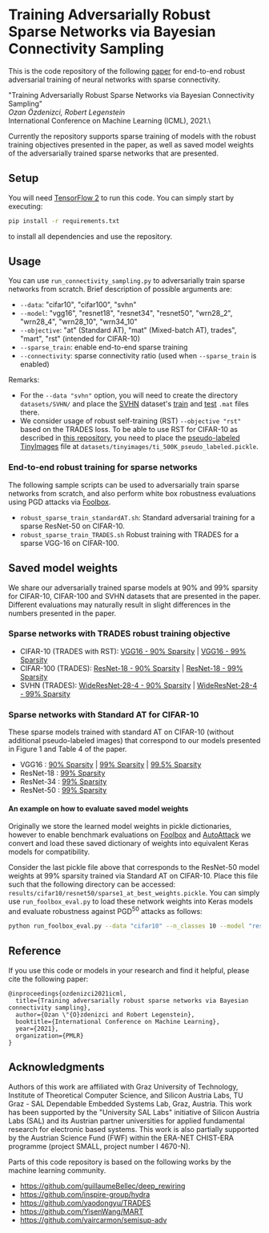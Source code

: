 # Training Adversarially Robust Sparse Networks via Bayesian Connectivity Sampling

This is the code repository of the following [paper](http://proceedings.mlr.press/v139/ozdenizci21a/ozdenizci21a.pdf) for end-to-end robust adversarial training of neural networks with sparse connectivity.
 
"Training Adversarially Robust Sparse Networks via Bayesian Connectivity Sampling"\
<em>Ozan Özdenizci, Robert Legenstein</em>\
International Conference on Machine Learning (ICML), 2021.\

Currently the repository supports sparse training of models with the robust training objectives presented in the paper, as well as saved model weights of the adversarially trained sparse networks that are presented.

## Setup

You will need [TensorFlow 2](https://www.tensorflow.org/install) to run this code. You can simply start by executing:
```bash
pip install -r requirements.txt
```
to install all dependencies and use the repository.

## Usage

You can use `run_connectivity_sampling.py` to adversarially train sparse networks from scratch. Brief description of possible arguments are:

- `--data`: "cifar10", "cifar100", "svhn"
- `--model`: "vgg16", "resnet18", "resnet34", "resnet50", "wrn28_2", "wrn28_4", "wrn28_10", "wrn34_10"
- `--objective`: "at" (Standard AT), "mat" (Mixed-batch AT), trades", "mart", "rst" (intended for CIFAR-10)
- `--sparse_train`: enable end-to-end sparse training
- `--connectivity`: sparse connectivity ratio (used when `--sparse_train` is enabled)

Remarks:
* For the `--data "svhn"` option, you will need to create the directory `datasets/SVHN/` and place the [SVHN](http://ufldl.stanford.edu/housenumbers/) dataset's [train](http://ufldl.stanford.edu/housenumbers/train_32x32.mat) and [test](http://ufldl.stanford.edu/housenumbers/test_32x32.mat) `.mat` files there.
* We consider usage of robust self-training (RST) `--objective "rst"` based on the TRADES loss. To be able to use RST for CIFAR-10 as described in [this repository](https://github.com/yaircarmon/semisup-adv), you need to place the [pseudo-labeled TinyImages](https://drive.google.com/open?id=1LTw3Sb5QoiCCN-6Y5PEKkq9C9W60w-Hi) file at `datasets/tinyimages/ti_500K_pseudo_labeled.pickle`.

### End-to-end robust training for sparse networks

The following sample scripts can be used to adversarially train sparse networks from scratch, and also perform white box robustness evaluations using PGD attacks via [Foolbox](https://github.com/bethgelab/foolbox).

- `robust_sparse_train_standardAT.sh`: Standard adversarial training for a sparse ResNet-50 on CIFAR-10.
- `robust_sparse_train_TRADES.sh` Robust training with TRADES for a sparse VGG-16 on CIFAR-100.

## Saved model weights

We share our adversarially trained sparse models at 90% and 99% sparsity for CIFAR-10, CIFAR-100 and SVHN datasets that are presented in the paper. 
Different evaluations may naturally result in slight differences in the numbers presented in the paper.

### Sparse networks with TRADES robust training objective

* CIFAR-10  (TRADES with RST): 
[VGG16 - 90% Sparsity](https://igi-web.tugraz.at/download/OzdenizciLegensteinICML2021/cifar10_vgg16_sparse10_rst.zip) | 
[VGG16 - 99% Sparsity](https://igi-web.tugraz.at/download/OzdenizciLegensteinICML2021/cifar10_vgg16_sparse1_rst.zip)
* CIFAR-100 (TRADES): 
[ResNet-18 - 90% Sparsity](https://igi-web.tugraz.at/download/OzdenizciLegensteinICML2021/cifar100_resnet18_sparse10_trades.zip) | 
[ResNet-18 - 99% Sparsity](https://igi-web.tugraz.at/download/OzdenizciLegensteinICML2021/cifar100_resnet18_sparse1_trades.zip)
* SVHN   (TRADES): 
[WideResNet-28-4 - 90% Sparsity](https://igi-web.tugraz.at/download/OzdenizciLegensteinICML2021/svhn_wrn28_4_sparse10_trades.zip) | 
[WideResNet-28-4 - 99% Sparsity](https://igi-web.tugraz.at/download/OzdenizciLegensteinICML2021/svhn_wrn28_4_sparse1_trades.zip)

### Sparse networks with Standard AT for CIFAR-10

These sparse models trained with standard AT on CIFAR-10 (without additional pseudo-labeled images) that correspond to our models presented in Figure 1 and Table 4 of the paper.

* VGG16      : 
[90% Sparsity](https://igi-web.tugraz.at/download/OzdenizciLegensteinICML2021/cifar10_vgg16_sparse10_at.zip) | 
[99% Sparsity](https://igi-web.tugraz.at/download/OzdenizciLegensteinICML2021/cifar10_vgg16_sparse1_at.zip) | 
[99.5% Sparsity](https://igi-web.tugraz.at/download/OzdenizciLegensteinICML2021/cifar10_vgg16_sparse05_at.zip)
* ResNet-18  : 
[99% Sparsity](https://igi-web.tugraz.at/download/OzdenizciLegensteinICML2021/cifar10_resnet18_sparse1_at.zip)
* ResNet-34  : 
[99% Sparsity](https://igi-web.tugraz.at/download/OzdenizciLegensteinICML2021/cifar10_resnet34_sparse1_at.zip)
* ResNet-50  : 
[99% Sparsity](https://igi-web.tugraz.at/download/OzdenizciLegensteinICML2021/cifar10_resnet50_sparse1_at.zip)

#### An example on how to evaluate saved model weights

Originally we store the learned model weights in pickle dictionaries, however to enable benchmark evaluations on [Foolbox](https://github.com/bethgelab/foolbox) and [AutoAttack](https://github.com/fra31/auto-attack) we convert and load these saved dictionary of weights into equivalent Keras models for compatibility. 

Consider the last pickle file above that corresponds to the ResNet-50 model weights at 99% sparsity trained via Standard AT on CIFAR-10. 
Place this file such that the following directory can be accessed: `results/cifar10/resnet50/sparse1_at_best_weights.pickle`.
You can simply use `run_foolbox_eval.py` to load these network weights into Keras models and evaluate robustness against PGD<sup>50</sup> attacks as follows:
```bash
python run_foolbox_eval.py --data "cifar10" --n_classes 10 --model "resnet50" --objective "at" --sparse_train --connectivity 0.01 --pgd_iters 50 --pgd_restarts 10
```

## Reference
If you use this code or models in your research and find it helpful, please cite the following paper:
```
@inproceedings{ozdenizci2021icml,
  title={Training adversarially robust sparse networks via Bayesian connectivity sampling},
  author={Ozan \"{O}zdenizci and Robert Legenstein},
  booktitle={International Conference on Machine Learning},
  year={2021},
  organization={PMLR}
}
```

## Acknowledgments

Authors of this work are affiliated with Graz University of Technology, Institute of Theoretical Computer Science, 
and Silicon Austria Labs, TU Graz - SAL Dependable Embedded Systems Lab, Graz, Austria. This work has been supported by the "University SAL Labs" initiative of Silicon Austria Labs (SAL) and its Austrian partner universities for applied fundamental research for electronic based systems. 
This work is also partially supported by the Austrian Science Fund (FWF) within the ERA-NET CHIST-ERA programme (project SMALL, project number I 4670-N).

Parts of this code repository is based on the following works by the machine learning community.

* https://github.com/guillaumeBellec/deep_rewiring
* https://github.com/inspire-group/hydra
* https://github.com/yaodongyu/TRADES
* https://github.com/YisenWang/MART
* https://github.com/yaircarmon/semisup-adv
